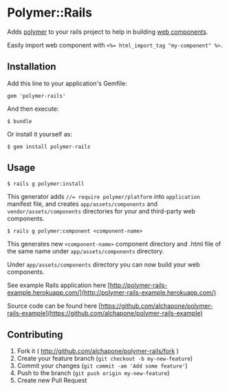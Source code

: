 # Polymer::Rails

Adds [polymer](http://polymer-project.org/) to your rails project to help in building [web components](http://www.w3.org/TR/components-intro/).

Easily import web component with `<%= html_import_tag "my-component" %>`.

## Installation

Add this line to your application's Gemfile:

    gem 'polymer-rails'

And then execute:

    $ bundle

Or install it yourself as:

    $ gem install polymer-rails

## Usage

    $ rails g polymer:install

This generator adds `//= require polymer/platform` into `application` manifest file, and creates
`app/assets/components` and `vendor/assets/components` directories for your and third-party web components.

    $ rails g polymer:component <component-name>

This generates new `<component-name>` component directory and .html file of the same name under `app/assets/components` directory.

Under `app/assets/components` directory you can now build your web components.

See example Rails application here [http://polymer-rails-example.herokuapp.com/](http://polymer-rails-example.herokuapp.com/)

Source code can be found here [https://github.com/alchapone/polymer-rails-example](https://github.com/alchapone/polymer-rails-example)

## Contributing

1. Fork it ( http://github.com/alchapone/polymer-rails/fork )
2. Create your feature branch (`git checkout -b my-new-feature`)
3. Commit your changes (`git commit -am 'Add some feature'`)
4. Push to the branch (`git push origin my-new-feature`)
5. Create new Pull Request
